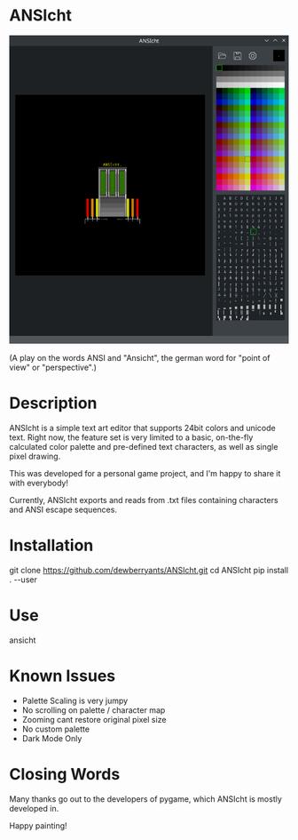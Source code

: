 # ANSIcht

![Screenshot](https://raw.githubusercontent.com/dewberryants/ANSIcht/master/docs/screen.png)

(A play on the words ANSI and "Ansicht",
the german word for "point of view" or "perspective".)

# Description
ANSIcht is a simple text art editor that supports
24bit colors and unicode text. Right now, the feature
set is very limited to a basic, on-the-fly calculated
color palette and pre-defined text characters, as
well as single pixel drawing.

This was developed for a personal game project, and
I'm happy to share it with everybody!

Currently, ANSIcht exports and reads from .txt files
containing characters and ANSI escape sequences.

# Installation
  git clone https://github.com/dewberryants/ANSIcht.git
  cd ANSIcht
  pip install . --user

# Use
  ansicht

# Known Issues
 * Palette Scaling is very jumpy
 * No scrolling on palette / character map
 * Zooming cant restore original pixel size
 * No custom palette
 * Dark Mode Only

# Closing Words

Many thanks go out to the developers of pygame,
which ANSIcht is mostly developed in.

Happy painting!